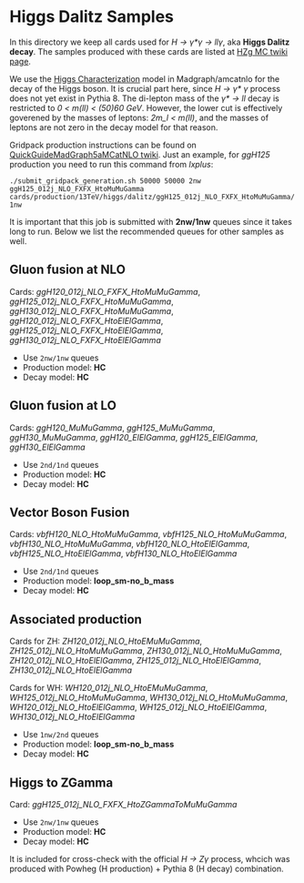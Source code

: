 # Higgs Dalitz Samples
In this directory we keep all cards used for *H &rightarrow; &gamma;&ast;&gamma; &rightarrow; ll&gamma;*, aka **Higgs Dalitz decay**.
The samples produced with these cards are listed at [HZg MC twiki page](https://twiki.cern.ch/twiki/bin/view/CMS/HZgMC13TeV).

We use the
[Higgs Characterization](http://feynrules.irmp.ucl.ac.be/wiki/HiggsCharacterisation)
model in Madgraph/amcatnlo for the decay of the Higgs
boson. It is crucial part here, since *H
&rightarrow; &gamma;&ast; &gamma;* process does not yet exist in
Pythia 8.  The di-lepton mass of the *&gamma;&ast; &rightarrow; ll* decay is
restricted to *0 < m(ll) < (50)60 GeV*.  However, the lower cut is
effectively goverened by the masses of leptons: *2m_l < m(ll)*, and
the masses of leptons are not zero in the decay model for that reason.


Gridpack production instructions can be found on
[QuickGuideMadGraph5aMCatNLO twiki](https://twiki.cern.ch/twiki/bin/viewauth/CMS/QuickGuideMadGraph5aMCatNLO). Just
an example, for *ggH125* production you need to run this command from *lxplus*:
```
./submit_gridpack_generation.sh 50000 50000 2nw ggH125_012j_NLO_FXFX_HtoMuMuGamma cards/production/13TeV/higgs/dalitz/ggH125_012j_NLO_FXFX_HtoMuMuGamma/ 1nw
```
It is important that this job is submitted with **2nw/1nw** queues
since it takes long to run.  Below we list the recommended queues for
other samples as well.


## Gluon fusion at NLO
Cards: *ggH120_012j_NLO_FXFX_HtoMuMuGamma*, *ggH125_012j_NLO_FXFX_HtoMuMuGamma*, *ggH130_012j_NLO_FXFX_HtoMuMuGamma*,
*ggH120_012j_NLO_FXFX_HtoElElGamma*, *ggH125_012j_NLO_FXFX_HtoElElGamma*, *ggH130_012j_NLO_FXFX_HtoElElGamma*

  * Use `2nw/1nw` queues
  * Production model: **HC**
  * Decay model: **HC**

## Gluon fusion at LO
Cards: *ggH120_MuMuGamma*, *ggH125_MuMuGamma*, *ggH130_MuMuGamma*, *ggH120_ElElGamma*, *ggH125_ElElGamma*, *ggH130_ElElGamma*

  * Use `2nd/1nd` queues
  * Production model: **HC**
  * Decay model: **HC**

## Vector Boson Fusion
Cards: *vbfH120_NLO_HtoMuMuGamma*, *vbfH125_NLO_HtoMuMuGamma*, *vbfH130_NLO_HtoMuMuGamma*, 
*vbfH120_NLO_HtoElElGamma*, *vbfH125_NLO_HtoElElGamma*, *vbfH130_NLO_HtoElElGamma*

  * Use `2nd/1nd` queues
  * Production model: **loop_sm-no_b_mass**
  * Decay model: **HC**

## Associated production
Cards for ZH: *ZH120_012j_NLO_HtoEMuMuGamma*, *ZH125_012j_NLO_HtoMuMuGamma*, *ZH130_012j_NLO_HtoMuMuGamma*,
*ZH120_012j_NLO_HtoElElGamma*, *ZH125_012j_NLO_HtoElElGamma*, *ZH130_012j_NLO_HtoElElGamma*

Cards for WH: *WH120_012j_NLO_HtoEMuMuGamma*, *WH125_012j_NLO_HtoMuMuGamma*, *WH130_012j_NLO_HtoMuMuGamma*,
*WH120_012j_NLO_HtoElElGamma*, *WH125_012j_NLO_HtoElElGamma*, *WH130_012j_NLO_HtoElElGamma* 

  * Use `1nw/2nd` queues
  * Production model: **loop_sm-no_b_mass**
  * Decay model: **HC**

## Higgs to ZGamma
Card: *ggH125_012j_NLO_FXFX_HtoZGammaToMuMuGamma*

  * Use ```2nw/1nw``` queues
  * Production model: **HC**
  * Decay model: **HC**

It is included for cross-check with the official *H &rightarrow;
Z&gamma;* process, whcich was produced with Powheg (H production) +
Pythia 8 (H decay) combination.

